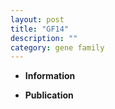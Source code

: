 ```yaml
---
layout: post
title: "GF14"
description: ""
category: gene family
---
```


* **Information**  

* **Publication**  



